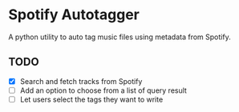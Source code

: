 # Spotify Autotagger

A python utility to auto tag music files using metadata from Spotify.

## TODO

- [x] Search and fetch tracks from Spotify
- [ ] Add an option to choose from a list of query result
- [ ] Let users select the tags they want to write